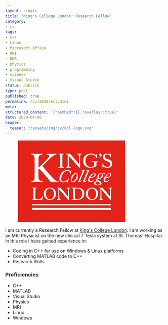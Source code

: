 ```yaml
---
layout: single
title: "King's College London: Research Fellow"
category:
- cv
tags:
- C++
- Linux
- Microsoft Office
- MRI
- NMR
- physics
- programming
- science
- Visual Studio
status: publish
type: post
published: true
permalink: /cv/2020/kcl.html
meta:
structured_content: '{"oembed":{},"overlay":true}'
date: 2020-04-06
header:
  teaser: "/assets/img/cv/kcl-logo.svg"
---
```

<figure>
<a href="https://www.kcl.ac.uk/people/thomas-wilkinson"><img src="/assets/img/cv/kcl-logo.svg" style="width:80%" alt="King's College London Logo"/></a>
</figure>

I am currently a Research Fellow at <a href="https://www.kcl.ac.uk/people/thomas-wilkinson">King's College London</a>. I am working as an MRI Physicist on the new clinical 7 Tesla system at St. Thomas' Hospital. In this role I have gained experience in:
- Coding in C++ for use on Windows &amp; Linux platforms
- Converting MATLAB code to C++
- Research Skills

### Proficiencies
- C++
- MATLAB
- Visual Studio
- Physics
- MRI
- Linux
- Windows
